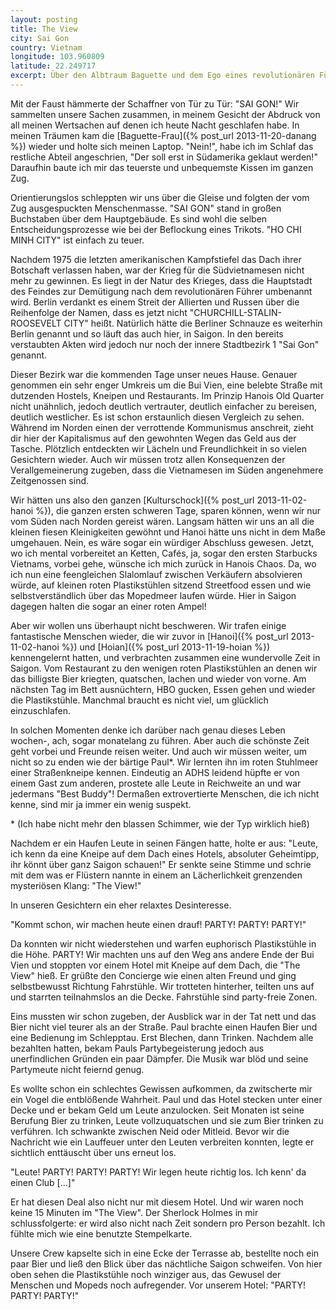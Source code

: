```yaml
---
layout: posting
title: The View
city: Sai Gon
country: Vietnam
longitude: 103.960809
latitude: 22.249717
excerpt: Über den Albtraum Baguette und dem Ego eines revolutionären Führers, als auch entspannte Tage und PARTY! PARTY! PARTY!
---
```


Mit der Faust hämmerte der Schaffner von Tür zu Tür: "SAI GON!" Wir sammelten unsere Sachen zusammen, in meinem Gesicht der Abdruck von all meinen Wertsachen auf denen ich heute Nacht geschlafen habe. In meinen Träumen kam die [Baguette-Frau]({% post_url 2013-11-20-danang %}) wieder und holte sich meinen Laptop. "Nein!", habe ich im Schlaf das restliche Abteil angeschrien, "Der soll erst in Südamerika geklaut werden!" Daraufhin baute ich mir das teuerste und unbequemste Kissen im ganzen Zug. 

Orientierungslos schleppten wir uns über die Gleise und folgten der vom Zug ausgespuckten Menschenmasse. "SAI GON" stand in großen Buchstaben über dem Hauptgebäude. Es sind wohl die selben Entscheidungsprozesse wie bei der Beflockung eines Trikots. "HO CHI MINH CITY" ist einfach zu teuer. 

Nachdem 1975 die letzten amerikanischen Kampfstiefel das Dach ihrer Botschaft verlassen haben, war der Krieg für die Südvietnamesen nicht mehr zu gewinnen. Es liegt in der Natur des Krieges, dass die Hauptstadt des Feindes zur Demütigung nach dem revolutionären Führer umbenannt wird. Berlin verdankt es einem Streit der Allierten und Russen über die Reihenfolge der Namen, dass es jetzt nicht "CHURCHILL-STALIN-ROOSEVELT CITY" heißt. Natürlich hätte die Berliner Schnauze es weiterhin Berlin genannt und so läuft das auch hier, in Saigon. In den bereits verstaubten Akten wird jedoch nur noch der innere Stadtbezirk 1 "Sai Gon" genannt.

Dieser Bezirk war die kommenden Tage unser neues Hause. Genauer genommen ein sehr enger Umkreis um die Bui Vien, eine belebte Straße mit dutzenden Hostels, Kneipen und Restaurants. Im Prinzip Hanois Old Quarter nicht unähnlich, jedoch deutlich vertrauter, deutlich einfacher zu bereisen, deutlich westlicher.   Es ist schon erstaunlich diesen Vergleich zu sehen. Während im Norden einen der verrottende Kommunismus anschreit, zieht dir hier der Kapitalismus auf den gewohnten Wegen das Geld aus der Tasche. Plötzlich entdeckten wir Lächeln und Freundlichkeit in so vielen Gesichtern wieder. Auch wir müssen trotz allen Konsequenzen der Verallgemeinerung zugeben, dass die Vietnamesen im Süden angenehmere Zeitgenossen sind.

Wir hätten uns also den ganzen [Kulturschock]({% post_url 2013-11-02-hanoi %}), die ganzen ersten schweren Tage, sparen können, wenn wir nur vom Süden nach Norden gereist wären. Langsam hätten wir uns an all die kleinen fiesen Kleinigkeiten gewöhnt und Hanoi hätte uns nicht in dem Maße umgehauen. Nein, es wäre sogar ein würdiger Abschluss gewesen. Jetzt, wo ich mental vorbereitet an Ketten, Cafés, ja, sogar den ersten Starbucks Vietnams, vorbei gehe, wünsche ich mich zurück in Hanois Chaos. Da, wo ich nun eine feengleichen Slalomlauf zwischen Verkäufern absolvieren würde, auf kleinen roten Plastikstühlen sitzend Streetfood essen und wie selbstverständlich über das Mopedmeer laufen würde. Hier in Saigon dagegen halten die sogar an einer roten Ampel! 

Aber wir wollen uns überhaupt nicht beschweren. Wir trafen einige fantastische Menschen wieder, die wir zuvor in [Hanoi]({% post_url 2013-11-02-hanoi %}) und [Hoian]({% post_url 2013-11-19-hoian %}) kennengelernt hatten, und verbrachten zusammen eine wundervolle Zeit in Saigon. Vom Restaurant zu den wenigen roten Plastikstühlen an denen wir das billigste Bier kriegten, quatschen, lachen und wieder von vorne. Am nächsten Tag im Bett ausnüchtern, HBO gucken, Essen gehen und wieder die Plastikstühle. Manchmal braucht es nicht viel, um glücklich einzuschlafen.

In solchen Momenten denke ich darüber nach genau dieses Leben wochen-, ach, sogar monatelang zu führen. Aber auch die schönste Zeit geht vorbei und Freunde reisen weiter. Und auch wir müssen weiter, um nicht so zu enden wie der bärtige Paul\*. Wir lernten ihn im roten Stuhlmeer einer Straßenkneipe kennen. Eindeutig an ADHS leidend hüpfte er von einem Gast zum anderen, prostete alle Leute in Reichweite an und war jedermans "Best Buddy"! Dermaßen extrovertierte Menschen, die ich nicht kenne, sind mir ja immer ein wenig suspekt. 

\* (Ich habe nicht mehr den blassen Schimmer, wie der Typ wirklich hieß)

Nachdem er ein Haufen Leute in seinen Fängen hatte, holte er aus: "Leute, ich kenn da eine Kneipe auf dem Dach eines Hotels, absoluter Geheimtipp, ihr könnt über ganz Saigon schauen!" Er senkte seine Stimme und schrie mit dem was er Flüstern nannte in einem an Lächerlichkeit grenzenden mysteriösen Klang: "The View!"

In unseren Gesichtern ein eher relaxtes Desinteresse.

"Kommt schon, wir machen heute einen drauf! PARTY! PARTY! PARTY!"

Da konnten wir nicht wiederstehen und warfen euphorisch Plastikstühle in die Höhe. PARTY! Wir machten uns auf den Weg ans andere Ende der Bui Vien und stoppten vor einem Hotel mit Kneipe auf dem Dach, die "The View" hieß. Er grüßte den Concierge wie einen alten Freund und ging selbstbewusst Richtung Fahrstühle. Wir trotteten hinterher, teilten uns auf und starrten teilnahmslos an die Decke. Fahrstühle sind party-freie Zonen.

Eins mussten wir schon zugeben, der Ausblick war in der Tat nett und das Bier nicht viel teurer als an der Straße. Paul brachte einen Haufen Bier und eine Bedienung im Schlepptau. Erst Blechen, dann Trinken. Nachdem alle bezahlten hatten, bekam Pauls Partybegeisterung jedoch aus unerfindlichen Gründen ein paar Dämpfer. Die Musik war blöd und seine Partymeute nicht feiernd genug.

Es wollte schon ein schlechtes Gewissen aufkommen, da zwitscherte mir ein Vogel die entblößende Wahrheit. Paul und das Hotel stecken unter einer Decke und er bekam Geld um Leute anzulocken. Seit Monaten ist seine Berufung Bier zu trinken, Leute vollzuquatschen und sie zum Bier trinken zu verführen. Ich schwankte zwischen Neid oder Mitleid. Bevor wir die Nachricht wie ein Lauffeuer unter den Leuten verbreiten konnten, legte er sichtlich enttäuscht über uns erneut los.

"Leute! PARTY! PARTY! PARTY! Wir legen heute richtig los. Ich kenn' da einen Club \[...\]"

Er hat diesen Deal also nicht nur mit diesem Hotel. Und wir waren noch keine 15 Minuten im "The View". Der Sherlock Holmes in mir schlussfolgerte: er wird also nicht nach Zeit sondern pro Person bezahlt. Ich fühlte mich wie eine benutzte Stempelkarte.

Unsere Crew kapselte sich in eine Ecke der Terrasse ab, bestellte noch ein paar Bier und ließ den Blick über das nächtliche Saigon schweifen. Von hier oben sehen die Plastikstühle noch winziger aus, das Gewusel der Menschen und Mopeds noch aufregender. Vor unserem Hotel: "PARTY! PARTY! PARTY!"
